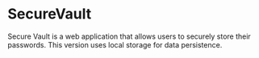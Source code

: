# SecureVault
 Secure Vault is a web application that allows users to securely store their passwords. This version uses local storage for data persistence.
